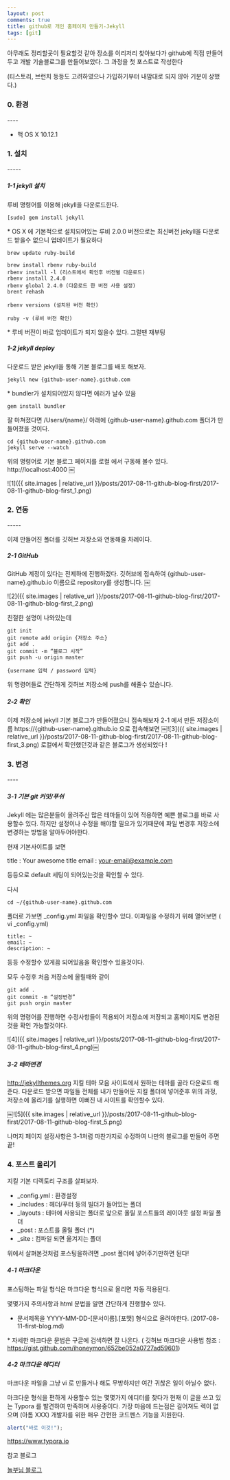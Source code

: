 ```yaml
---
layout: post
comments: true
title: github로 개인 홈페이지 만들기-Jekyll
tags: [git]
---
```



아무래도 정리할곳이 필요할것 같아 장소를 이리저리 찾아보다가  github에 직접 만들어두고 개발 기술블로그를 만들어보았다. 그 과정을 첫 포스트로 작성한다 

(티스토리, 브런치 등등도 고려하였으나 가입하기부터 내맘대로 되지 않아 기분이 상했다.)

<h3>0. 환경</h3>
----

- 맥 OS X 10.12.1

<h3>1. 설치</h3>
-----
<h5>1-1 jekyll 설치</h5>
루비 명령어를 이용해 jekyll을 다운로드한다.

```
[sudo] gem install jekyll
```



\* OS X 에 기본적으로 설치되어있는 루비 2.0.0 버전으로는 최신버전 jekyll을 다운로드 받을수 없으니 업데이트가 필요하다



```
brew update ruby-build

brew install rbenv ruby-build
rbenv install -l (리스트에서 확인후 버전별 다운로드)
rbenv install 2.4.0
rbenv global 2.4.0 (다운로드 한 버전 사용 설정)
brent rehash 

rbenv versions (설치된 버전 확인)

ruby -v (루비 버전 확인)
```





\* 루비 버전이 바로 업데이트가 되지 않을수 있다. 그럴땐 재부팅

<h5>1-2 jekyll deploy</h5>
다운로드 받은 jekyll을 통해 기본 블로그를 배포 해보자.

```
jekyll new {github-user-name}.github.com
```

\* bundler가 설치되어있지 않다면 에러가 날수 있음

```
gem install bundler
```

잘 마쳐졌다면 /Users/{name}/ 아래에 {github-user-name}.github.com 폴더가 만들어졌을 것이다.

```
cd {github-user-name}.github.com
jekyll serve --watch
```


위의 명령어로 기본 블로그 페이지를 로컬 에서 구동해 볼수 있다.
http://localhost:4000
￼

![1]({{ site.images | relative_url }}/posts/2017-08-11-github-blog-first/2017-08-11-github-blog-first_1.png)



<h3>2. 연동</h3>
-----

이제 만들어진 폴더를 깃허브 저장소와 연동해줄 차례이다.

<h5>2-1 GitHub </h5>
GitHub 계정이 있다는 전제하에 진행하겠다.
깃허브에 접속하여 {github-user-name}.github.io 이름으로 repository를 생성합니다.
￼

![2]({{ site.images | relative_url }}/posts/2017-08-11-github-blog-first/2017-08-11-github-blog-first_2.png)

친절한 설명이 나와있는데

```
git init
git remote add origin {저장소 주소}
git add .
git commit -m “블로그 시작”
git push -u origin master

{username 입력 / password 입력}
```

위 명령어들로 간단하게 깃허브 저장소에 push를 해줄수 있습니다.

<h5>2-2 확인</h5>
이제 저장소에 jekyll 기본 블로그가 만들어졌으니 접속해보자
2-1 에서 만든 저장소이름 https://{github-user-name}.github.io  으로 접속해보면
￼![3]({{ site.images | relative_url }}/posts/2017-08-11-github-blog-first/2017-08-11-github-blog-first_3.png)
로컬에서 확인했던것과 같은 블로그가 생성되었다 !

<br>
<h3>3. 변경</h3>
----

<h5>3-1 기본 git 커밋/푸쉬</h5>
Jekyll 에는 많은분들이 올려주신 많은 테마들이 있어 적용하면 예쁜 블로그를 바로 사용할수 있다. 하지만 설정이나 수정을 해야할 필요가 있기때문에 파일 변경후 저장소에 변경하는 방법을 알아두어야한다.

현재 기본사이트를 보면

title : Your awesome title
email : your-email@example.com

등등으로 default 세팅이 되어있는것을 확인할 수 있다.

다시

```
cd ~/{github-user-name}.github.com
```

 폴더로 가보면 
\_config.yml 파일을 확인할수 있다.
이파일을 수정하기 위해 열어보면 ( vi \_config.yml)

```
title: ~
email: ~
description: ~
```

 등등 수정할수 있게끔 되어있음을 확인할수 있을것이다.

모두 수정후 처음 저장소에 올릴때와 같이

```
git add .
git commit -m “설정변경”
git push orgin master
```

위의 명령어를 진행하면 수정사항들이 적용되어 저장소에 저장되고 홈페이지도 변경된것을 확인 가능할것이다.


![4]({{ site.images | relative_url }}/posts/2017-08-11-github-blog-first/2017-08-11-github-blog-first_4.png)￼

<h5>3-2 테마변경</h5>

http://jekyllthemes.org
지킬 테마 모음 사이트에서 원하는 테마를 골라 다운로드 해준다.
다운로드 받으면 파일들 전체를 내가 만들어둔 지킬 폴더에 넣어준후 위의 과정,
저장소에 올리기를 실행하면 이뻐진 내 사이트를 확인할수 있다.

￼![5]({{ site.images | relative_url }}/posts/2017-08-11-github-blog-first/2017-08-11-github-blog-first_5.png)

나머지 페이지 설정사항은 3-1처럼 마찬가지로 수정하여 나만의 블로그를 만들어 주면  끝!
<br>
<h3>4. 포스트 올리기</h3>

지킬 기본 디렉토리 구조를 살펴보자.

- _config.yml : 환경설정
- _includes : 헤더/푸터 등의 빌더가 들어있는 폴더
- _layouts : 테마에 사용되는 폴더로 앞으로 올릴 포스트들의 레이아웃 설정 파일 폴더
- _post : 포스트를 올릴 폴더 (\*)
- _site : 컴파일 되면 옮겨지는 폴더

위에서 살펴본것처럼 포스팅을하려면 _post 폴더에 넣어주기만하면 된다!

<h5>4-1 마크다운</h5>

포스팅하는 파일 형식은 마크다운 형식으로 올리면 자동 적용된다.

몇몇가지 주의사항과 html 문법을 알면 간단하게 진행할수 있다.

- 문서제목을 YYYY-MM-DD-[문서이름].[포맷] 형식으로 올려야한다. (2017-08-11-first-blog.md)

\* 자세한 마크다운 문법은 구글에 검색하면 잘 나온다. ( 깃허브 마크다운 사용법 참조 :  https://gist.github.com/ihoneymon/652be052a0727ad59601)



<h5>4-2 마크다운 에디터 </h5>

마크다운 파일을 그냥 vi 로 만들거나 해도 무방하지만 여간 귀찮은 일이 아닐수 없다.

마크다운 형식을 편하게 사용할수 있는 몇몇가지 에디터를 찾다가 현재 이 글을 쓰고 있는 Typora 를 발견하여 만족하며 사용중이다. 가장 마음에 드는점은 길어져도 렉이 없으며 (아톰 XXX) 개발자를 위한 매우 간편한 코드펜스 기능을 지원한다.

```javascript
alert("바로 이것!");
```

https://www.typora.io



참고 블로그 

[놀부님 블로그](https://nolboo.kim/blog/2013/10/15/free-blog-with-github-jekyll/)

